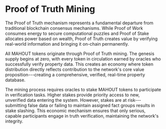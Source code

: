 # Proof of Truth Mining

The Proof of Truth mechanism represents a fundamental departure from
traditional blockchain consensus mechanisms. While Proof of Work
consumes energy to secure computational puzzles and Proof of Stake
allocates power based on wealth, Proof of Truth creates value by
verifying real-world information and bringing it on-chain permanently.

All MAHOUT tokens originate through Proof of Truth mining. The genesis
supply begins at zero, with every token in circulation earned by oracles
who successfully verify property data. This creates an economy where
token distribution directly reflects contribution to the network's core
value proposition---creating a comprehensive, verified, real-time
property database.

The mining process requires oracles to stake MAHOUT tokens to
participate in verification tasks. Higher stakes provide priority access
to new, unverified data entering the system. However, stakes are at
risk---submitting false data or failing to maintain assigned fact groups
results in stake slashing. This economic mechanism ensures that only
serious, capable participants engage in truth verification, maintaining
the network's integrity.
